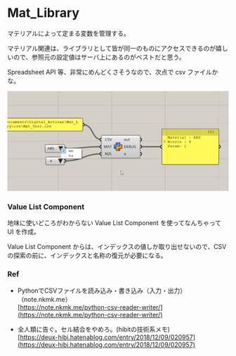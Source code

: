 # Mat_Library  


マテリアルによって定まる変数を管理する。  

マテリアル関連は、ライブラリとして皆が同一のものにアクセスできるのが嬉しいので、参照元の設定値はサーバ上にあるのがベストだと思う。  

Spreadsheet API 等、非常にめんどくさそうなので、次点で csv ファイルかな。  

![image](image/UI_0.png)  

### Value List Component  

地味に使いどころがわからない Value List Component を使ってなんちゃって UI を作成。  

Value List Component からは、インデックスの値しか取り出せないので、CSV の探索の前に、インデックスと名称の復元が必要になる。  




### Ref  

- PythonでCSVファイルを読み込み・書き込み（入力・出力）（note.nkmk.me）  
  [https://note.nkmk.me/python-csv-reader-writer/](https://note.nkmk.me/python-csv-reader-writer/)  

- 全人類に告ぐ。セル結合をやめろ。(hibitの技術系メモ)  
  [https://deux-hibi.hatenablog.com/entry/2018/12/09/020957](https://deux-hibi.hatenablog.com/entry/2018/12/09/020957)  

